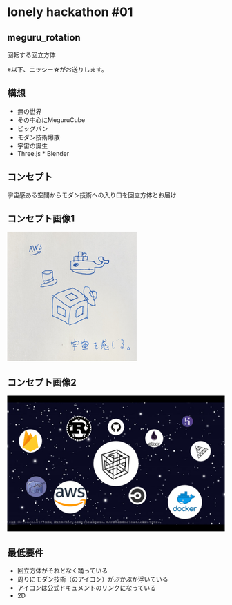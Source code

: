 # lonely hackathon #01
## meguru_rotation
回転する回立方体

※以下、ニッシー☆がお送りします。
## 構想
- 無の世界
- その中心にMeguruCube
- ビッグバン
- モダン技術爆散
- 宇宙の誕生
- Three.js * Blender

## コンセプト
宇宙感ある空間からモダン技術への入り口を回立方体とお届け

## コンセプト画像1
<img src="./concept.jpg" alt="concept-image" width="300" height="300">

## コンセプト画像2
![concept-image2](./concept2.png)

## 最低要件
- 回立方体がそれとなく踊っている
- 周りにモダン技術（のアイコン）がぷかぷか浮いている
- アイコンは公式ドキュメントのリンクになっている
- 2D


